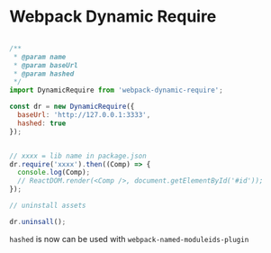 # Webpack Dynamic Require

```javascript

/**
 * @param name
 * @param baseUrl
 * @param hashed
 */
import DynamicRequire from 'webpack-dynamic-require';

const dr = new DynamicRequire({
  baseUrl: 'http://127.0.0.1:3333',
  hashed: true
});


// xxxx = lib name in package.json
dr.require('xxxx').then((Comp) => {
  console.log(Comp);
  // ReactDOM.render(<Comp />, document.getElementById('#id'));
});

// uninstall assets

dr.uninsall();
```

`hashed` is now can be used with `webpack-named-moduleids-plugin`